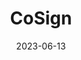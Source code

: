 ---
title: "CoSign"
date: 2023-06-13
draft: false
# description
description: "Keyless Image signing"
weight: 2
---